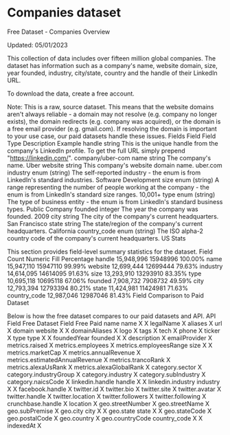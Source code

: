 # Companies dataset

Free Dataset - Companies
Overview

Updated: 05/01/2023

This collection of data includes over fifteen million global companies. The dataset has information such as a company's name, website domain, size, year founded, industry, city/state, country and the handle of their LinkedIn URL.

To download the data, create a free account.

Note: This is a raw, source dataset. This means that the website domains aren't always reliable - a domain may not resolve (e.g. company no longer exists), the domain redirects (e.g. company was acquired), or the domain is a free email provider (e.g. gmail.com). If resolving the domain is important to your use case, our paid datasets handle these issues.
Fields
Field	Field Type	Description	Example
handle	string	This is the unique handle from the company's LinkedIn profile. To get the full URL simply prepend "https://linkedin.com/".	company/uber-com
name	string	The company's name.	Uber
website	string	This company's website domain name.	uber.com
industry	enum (string)	The self-reported industry - the enum is from LinkedIn's standard industries.	Software Development
size	enum (string)	A range representing the number of people working at the company - the enum is from LinkedIn's standard size ranges.	10,001+
type	enum (string)	The type of business entity - the enum is from LinkedIn's standard business types.	Public Company
founded	integer	The year the company was founded.	2009
city	string	The city of the company's current headquarters.	San Francisco
state	string	The state/region of the company's current headquarters.	California
country_code	enum (string)	The ISO alpha-2 country code of the company's current headquarters.	US
Stats

This section provides field-level summary statistics for the dataset.
Field	Count	Numeric	Fill Percentage
handle	15,948,996	15948996	100.00%
name	15,947,110	15947110	99.99%
website	12,699,444	12699444	79.63%
industry	14,614,095	14614095	91.63%
size	13,293,910	13293910	83.35%
type	10,695,118	10695118	67.06%
founded	7,908,732	7908732	49.59%
city	12,793,394	12793394	80.21%
state	11,424,981	11424981	71.63%
country_code	12,987,046	12987046	81.43%
Field Comparison to Paid Dataset

Below is how the free dataset compares to our paid datasets and API.
API Field	Free Dataset Field	Free	Paid
name	name	X	X
legalName			X
aliases			X
url			X
domain	website	X	X
domainAliases			X
logo			X
tags			X
tech			X
phone			X
ticker			X
type	type	X	X
foundedYear	founded	X	X
description			X
emailProvider			X
metrics.raised			X
metrics.employees			X
metrics.employeesRange	size	X	X
metrics.marketCap			X
metrics.annualRevenue			X
metrics.estimatedAnnualRevenue			X
metrics.trancoRank			X
metrics.alexaUsRank			X
metrics.alexaGlobalRank			X
category.sector			X
category.industryGroup			X
category.industry			X
category.subIndustry			X
category.naicsCode			X
linkedin.handle	handle	X	X
linkedin.industry	industry	X	X
facebook.handle			X
twitter.id			X
twitter.bio			X
twitter.site			X
twitter.avatar			X
twitter.handle			X
twitter.location			X
twitter.followers			X
twitter.following			X
crunchbase.handle			X
location			X
geo.streetNumber			X
geo.streetName			X
geo.subPremise			X
geo.city	city	X	X
geo.state	state	X	X
geo.stateCode			X
geo.postalCode			X
geo.country			X
geo.countryCode	country_code	X	X
indexedAt			X
